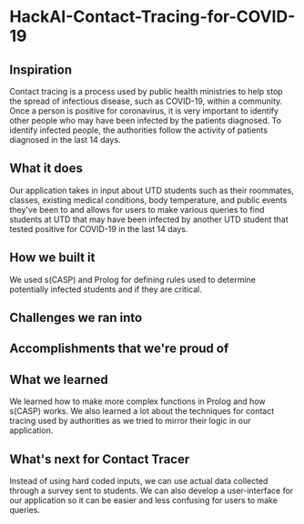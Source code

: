 # HackAI-Contact-Tracing-for-COVID-19

## Inspiration
Contact tracing is a process used by public health ministries to help stop the spread of infectious disease, such as COVID-19, within a community. Once a person is positive for coronavirus, it is very important to identify other people who may have been infected by the patients diagnosed. To identify infected people, the authorities follow the activity of patients diagnosed in the last 14 days. 

## What it does
Our application takes in input about UTD students such as their roommates, classes, existing medical conditions, body temperature, and public events they've been to and allows for users to make various queries to find students at UTD that may have been infected by another UTD student that tested positive for COVID-19 in the last 14 days. 

## How we built it
We used s(CASP) and Prolog for defining rules used to determine potentially infected students and if they are critical. 

## Challenges we ran into

## Accomplishments that we're proud of

## What we learned
We learned how to make more complex functions in Prolog and how s(CASP) works. We also learned a lot about the techniques for contact tracing used by authorities as we tried to mirror their logic in our application. 

## What's next for Contact Tracer
Instead of using hard coded inputs, we can use actual data collected through a survey sent to students. We can also develop a user-interface for our application so it can be easier and less confusing for users to make queries. 

